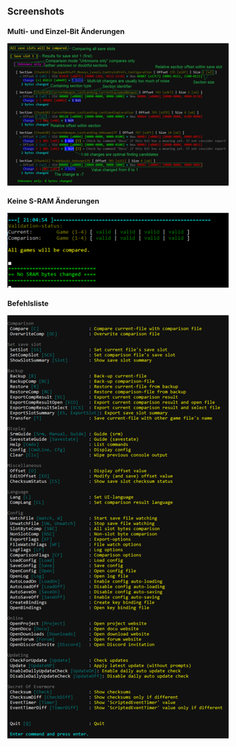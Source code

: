 ﻿## Screenshots

### Multi- und Einzel-Bit Änderungen
![Single Bit Changes](https://raw.githubusercontent.com/CleanCodeX/SRAM.Comparison.Media/main/Images/SingleBitChanges.png "Single Bit Changes")

### Keine S-RAM Änderungen
![No S-RAM Change](https://raw.githubusercontent.com/CleanCodeX/SRAM.Comparison.Media/main/Images/NoChange.png "No S-RAM Change")

### Befehlsliste
![Commands](https://raw.githubusercontent.com/CleanCodeX/SRAM.Comparison.Media/main/Images/Commands.png "Commands")
